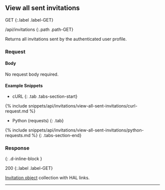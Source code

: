 ## View all sent invitations

GET
{:.label .label-GET}

/api/invitations
{:.path .path-GET}

Returns all invitations sent by the authenticated user profile.

### Request

#### Body
No request body required.

#### Example Snippets
- cURL
{: .tab .tabs-section-start}

{% include snippets/api/invitations/view-all-sent-invitations/curl-request.md %}

- Python (requests)
{: .tab}

{% include snippets/api/invitations/view-all-sent-invitations/python-requests.md %}
{: .tabs-section-end}

### Response
{: .d-inline-block }

200
{:.label .label-GET}

[Invitation object](invitations#invitation-object) collection with HAL links.

---